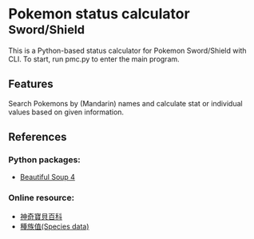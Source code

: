 # Pokemon status calculator <sub>Sword/Shield</sub>
This is a Python-based status calculator for Pokemon Sword/Shield with CLI. To start, run pmc.py to enter the main program.

## Features
Search Pokemons by (Mandarin) names and calculate stat or individual values based on given information.

## References
### Python packages:
* [Beautiful Soup 4](https://www.crummy.com/software/BeautifulSoup/bs4/doc/)

### Online resource:
* [神奇寶貝百科](https://wiki.52poke.com/zh-hant/)
* [種族值(Species data)](https://wiki.52poke.com/zh-hant/種族值列表（第八世代）)
